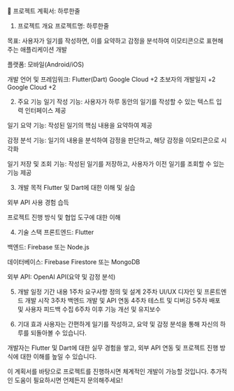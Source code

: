 📘 프로젝트 계획서: 하루한줄
1. 프로젝트 개요
프로젝트명: 하루한줄

목표: 사용자가 일기를 작성하면, 이를 요약하고 감정을 분석하여 이모티콘으로 표현해주는 애플리케이션 개발

플랫폼: 모바일(Android/iOS)

개발 언어 및 프레임워크: Flutter(Dart)
Google Cloud
+2
초보자의 개발일지
+2
Google Cloud
+2

2. 주요 기능
일기 작성 기능: 사용자가 하루 동안의 일기를 작성할 수 있는 텍스트 입력 인터페이스 제공

일기 요약 기능: 작성된 일기의 핵심 내용을 요약하여 제공

감정 분석 기능: 일기의 내용을 분석하여 감정을 판단하고, 해당 감정을 이모티콘으로 시각화

일기 저장 및 조회 기능: 작성된 일기를 저장하고, 사용자가 이전 일기를 조회할 수 있는 기능 제공

3. 개발 목적
Flutter 및 Dart에 대한 이해 및 실습

외부 API 사용 경험 습득

프로젝트 진행 방식 및 협업 도구에 대한 이해

4. 기술 스택
프론트엔드: Flutter

백엔드: Firebase 또는 Node.js

데이터베이스: Firebase Firestore 또는 MongoDB

외부 API: OpenAI API(요약 및 감정 분석)

5. 개발 일정
기간	내용
1주차	요구사항 정의 및 설계
2주차	UI/UX 디자인 및 프론트엔드 개발 시작
3주차	백엔드 개발 및 API 연동
4주차	테스트 및 디버깅
5주차	배포 및 사용자 피드백 수집
6주차 이후	기능 개선 및 유지보수

6. 기대 효과
사용자는 간편하게 일기를 작성하고, 요약 및 감정 분석을 통해 자신의 하루를 되돌아볼 수 있습니다.

개발자는 Flutter 및 Dart에 대한 실무 경험을 쌓고, 외부 API 연동 및 프로젝트 진행 방식에 대한 이해를 높일 수 있습니다.

이 계획서를 바탕으로 프로젝트를 진행하시면 체계적인 개발이 가능할 것입니다. 추가적인 도움이 필요하시면 언제든지 문의해주세요!